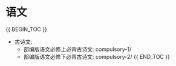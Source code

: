 # 语文

{{ BEGIN_TOC }}
- 古诗文:
    - 部编版语文必修上必背古诗文: compulsory-1/
    - 部编版语文必修下必背古诗文: compulsory-2/
{{ END_TOC }}